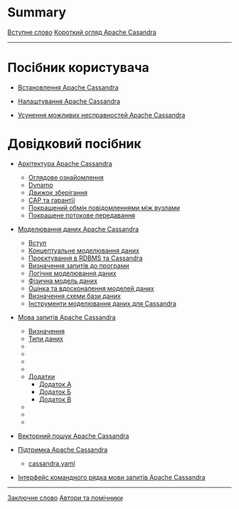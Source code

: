 # Summary

[Вступне слово](./prefix/introduction.md)
[Короткий огляд Apache Casandra](./prefix/overview.md)

---

# Посібник користувача

- [Встановлення Apache Cassandra](./body/user_guide/installation.md)

- [Налаштування Apache Cassandra](./body/user_guide/configuring_over.md)

- [Усунення можливих несправностей Apache Cassandra](./body/user_guide/troubleshooting.md)

# Довідковий посібник


- [Архітектура Apache Cassandra](./body/reference_guide/architecture.md)
    - [Оглядове ознайомлення](./body/reference_guide/architecture/overview.md)
    - [Dynamo](./body/reference_guide/architecture/dymano.md)
    - [Движок зберігання](./body/reference_guide/architecture/storage_engine.md)
    - [CAP та гарантії](./body/reference_guide/architecture/guarantees.md)
    - [Покращений обмін повідомленнями між вузлами]()
    - [Покращене потокове передавання]()

- [Моделювання даних Apache Cassandra](./body/reference_guide/data_modeling.md)
    - [Вступ](./body/reference_guide/data_modeling/introduction.md)
    - [Концептуальне моделювання даних](./body/reference_guide/data_modeling/conceptual_data_modeling.md)
    - [Проєктування в RDBMS та Cassandra](./body/reference_guide/data_modeling/rdbms_design.md)
    - [Визначення запитів до програми](./body/reference_guide/data_modeling/defining_app_queries.md)
    - [Логічне моделювання даних](./body/reference_guide/data_modeling/logical_dm.md)
    - [Фізична модель даних](./body/reference_guide/data_modeling/physical_dm.md)
    - [Оцінка та вдосконалення моделей даних]()
    - [Визначення схеми бази даних](./body/reference_guide/data_modeling/defining_schema.md)
    - [Інструменти моделювання даних для Cassandra](./body/reference_guide/data_modeling/cassandra_dm_tools.md)

- [Мова запитів Apache Cassandra](./body/reference_guide/cql.md)
    - [Визначення](./body/reference_guide/cql/definitions.md)
    - [Типи даних](./body/reference_guide/cql/data_types.md)
    - []()
    - []()
    - []()
    - []()
    - [Додатки](./body/reference_guide/cql/appendices.md)
        - [Додаток А](./body/reference_guide/cql/appendices/appendix_a.md)
        - [Додаток Б](./body/reference_guide/cql/appendices/appendix_b.md)
        - [Додаток В](./body/reference_guide/cql/appendices/appendix_c.md)
    - []()
    - []()
    - []()

- [Векторний пошук Apache Cassandra](./body/reference_guide/vector_search.md)

- [Підтримка Apache Cassandra](./body/reference_guide/managing.md)
    - [cassandra.yaml](./body/reference_guide/managing/casandra_yaml.md)

- [Інтерфейс командного рядка мови запитів Apache Cassandra](./body/reference_guide/sqlsh.md)

---

[Заключне слово](./suffix/foreword.md)
[Автори та помічники](./suffix/authors_contributors.md)